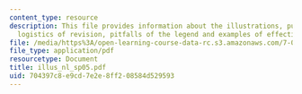```yaml
---
content_type: resource
description: This file provides information about the illustrations, purpose of illustrations,
  logistics of revision, pitfalls of the legend and examples of effective legend.
file: /media/https%3A/open-learning-course-data-rc.s3.amazonaws.com/7-02ci-experimental-biology-communications-intensive-spring-2005/704397c8e9cd7e2e8ff208584d529593_illus_nl_sp05.pdf
file_type: application/pdf
resourcetype: Document
title: illus_nl_sp05.pdf
uid: 704397c8-e9cd-7e2e-8ff2-08584d529593
---
```

